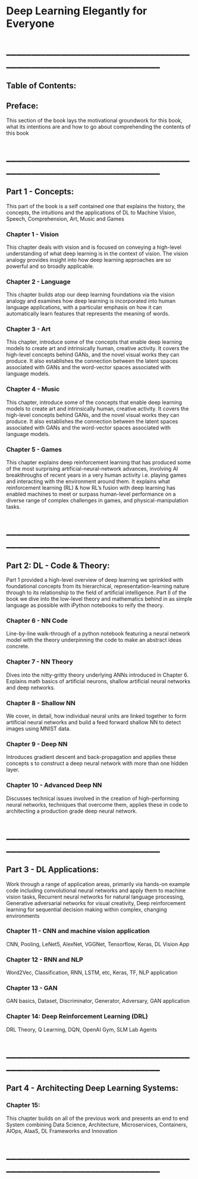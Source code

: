 # Deep Learning Elegantly for Everyone
# ____________________________________________________________________

## Table of Contents:
## Preface: 
This section of the book lays the motivational groundwork for this book, what its intentions are and how to go about comprehending the contents of this book

# ____________________________________________________________________
## Part 1 - Concepts:
This part of the book is a self contained one that explains the history, the concepts, the intuitions and the applications of DL to Machine Vision, Speech, Comprehension, Art, Music and Games 

### Chapter 1 - Vision
This chapter deals with vision and is focused on conveying a high-level understanding of what deep learning is in the context of vision. The vision analogy provides insight into how deep learning approaches are so powerful and so broadly applicable.

### Chapter 2 - Language
This chapter builds atop our deep learning foundations  via the vision analogy and examines how deep learning is incorporated into human language applications, with a particular emphasis on how it can automatically learn features that represents the meaning of words.

### Chapter 3 - Art
This chapter, introduce some of the concepts that enable deep learning models to create art and intrinsically human, creative activity. It covers the high-level concepts behind GANs, and  the novel visual works they can produce. It also establishes the connection between the latent spaces associated with GANs and the word-vector spaces associated with language models.

### Chapter 4 - Music
This chapter, introduce some of the concepts that enable deep learning models to create art and intrinsically human, creative activity. It covers the high-level concepts behind GANs, and  the novel visual works they can produce. It also establishes the connection between the latent spaces associated with GANs and the word-vector spaces associated with language models.

### Chapter 5 - Games
This chapter explains deep reinforcement learning that has produced some of the most surprising artificial-neural-network advances, involving AI breakthroughs of recent years in a very human activity i.e. playing games and interacting with the environment around them. It explains what reinforcement learning (RL) & how RL’s fusion with deep learning has enabled machines to meet or surpass human-level performance on a diverse range of complex challenges in games, and physical-manipulation tasks.
# ____________________________________________________________________

## Part 2: DL - Code & Theory:  
Part 1 provided a high-level overview of deep learning we sprinkled with foundational  concepts from its hierarchical, representation-learning nature through to its relationship to the field of artificial intelligence.  Part II of the book we dive into the low-level theory and mathematics behind in as simple language as possible with iPython notebooks to reify the theory.

### Chapter 6 - NN Code
Line-by-line walk-through of a python notebook featuring a neural network model with the theory underpinning the code to make an abstract ideas concrete.

### Chapter 7 - NN Theory 
Dives into the nitty-gritty theory underlying ANNs  introduced in Chapter 6. Explains  math basics of artificial neurons,  shallow artificial neural networks and  deep networks.

### Chapter 8 - Shallow NN
We cover, in detail, how individual neural units are linked together to form artificial neural networks and build a feed forward shallow NN  to detect images using MNIST data.

### Chapter 9 - Deep NN
Introduces gradient descent and back-propagation and applies these concepts s to  construct a deep neural network with more than one hidden layer.

### Chapter 10 - Advanced Deep NN 
Discusses technical issues involved in the creation of high-performing neural networks, techniques that overcome them, applies these in code to architecting a production grade  deep neural network.

# ____________________________________________________________________

## Part 3 - DL Applications:
Work through a range of application areas, primarily via hands-on example code including convolutional neural networks and apply them to machine vision tasks, Recurrent neural networks for natural language processing, Generative adversarial networks for visual creativity,  Deep reinforcement learning for sequential decision making within complex, changing environments

### Chapter 11 - CNN and machine vision application
CNN, Pooling, LeNet5, AlexNet, VGGNet, Tensorflow, Keras, DL Vision App

### Chapter 12 - RNN and NLP
Word2Vec, Classification, RNN, LSTM, etc, Keras, TF,  NLP application

### Chapter 13 - GAN
GAN basics, Dataset, Discriminator, Generator, Adversary, GAN application

### Chapter 14: Deep Reinforcement Learning (DRL)
DRL Theory, Q Learning, DQN, OpenAI Gym, SLM Lab Agents

# ____________________________________________________________________

## Part 4 - Architecting Deep Learning Systems:
### Chapter 15: 
This chapter builds on all of the previous work and presents an end to end System combining Data Science, Architecture, Microservices, Containers, AIOps, AIaaS, DL Frameworks and Innovation 

# ____________________________________________________________________








